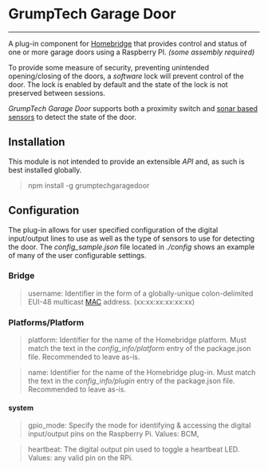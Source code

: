# GrumpTech Garage Door
----------------------
A plug-in component for [Homebridge](https://github.com/nfarina/homebridge "GitHub link") that provides control and status of one or more garage doors using a Raspberry PI. _(some assembly required)_

To provide some measure of security, preventing unintended opening/closing of the doors, a _software_ lock will prevent control of the door. The lock is enabled by default and the state of the lock is not preserved between sessions.

_GrumpTech Garage Door_ supports both a proximity switch and [sonar based sensors](https://lastminuteengineers.com/arduino-sr04-ultrasonic-sensor-tutorial/ "HC-SR04") to detect the state of the door.

## Installation
This module is not intended to provide an extensible _API_ and, as such is best installed globally.

> npm install -g grumptechgaragedoor

##  Configuration 
The plug-in allows for user specified configuration of the digital input/output lines to use as well as the type of sensors to use for detecting the door. The *config_sample.json* file located in *./config* shows an example of many of the user configurable settings.

### Bridge
> username: Identifier in the form of a  globally-unique colon-delimited EUI-48 multicast [MAC](https://en.wikipedia.org/wiki/MAC_address "MAC Address") address. (xx:xx:xx:xx:xx:xx)

### Platforms/Platform
> platform: Identifier for the name of the Homebridge platform. Must match the text in the *config_info/platform* entry of the package.json file. Recommended to leave as-is.

> name: Identifier for the name of the Homebridge plug-in. Must match the text in the *config_info/plugin* entry of the package.json file. Recommended to leave as-is.
#### system
> gpio_mode: Specify the mode for identifying & accessing the digital input/output pins on the Raspberry Pi.  Values: BCM, 

> heartbeat: The digital output pin used to toggle a heartbeat LED. Values: any valid pin on the RPi.